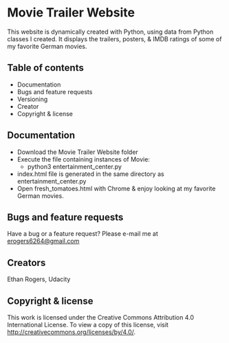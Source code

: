 # Movie Trailer Website

This website is dynamically created with Python, using data from Python classes
I created. It displays the trailers, posters, & IMDB ratings of some of my
favorite German movies.

## Table of contents
* Documentation
* Bugs and feature requests
* Versioning
* Creator
* Copyright & license

## Documentation
* Download the Movie Trailer Website folder
* Execute the file containing instances of Movie:
  * python3 entertainment_center.py
* index.html file is generated in the same directory as entertainment_center.py
* Open fresh_tomatoes.html with Chrome & enjoy looking at my favorite German
movies.

## Bugs and feature requests
Have a bug or a feature request? Please e-mail me at erogers6264@gmail.com

## Creators
Ethan Rogers, Udacity

## Copyright & license
This work is licensed under the Creative Commons Attribution 4.0 International
License. To view a copy of this license, visit http://creativecommons.org/licenses/by/4.0/.
